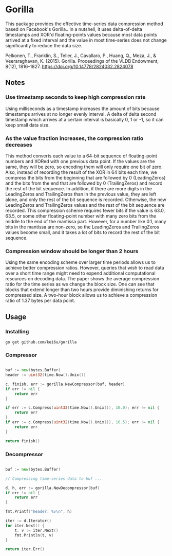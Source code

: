 # Gorilla

This package provides the effective time-series data compression method based on Facebook's Gorilla..
In a nutshell, it uses delta-of-delta timestamps and XOR'd floating-points values because most data points arrived at a fixed interval and the value in most time-series does not change significantly to reduce the data size.

Pelkonen, T., Franklin, S., Teller, J., Cavallaro, P., Huang, Q., Meza, J., &#38; Veeraraghavan, K. (2015). Gorilla. Proceedings of the VLDB Endowment, 8(12), 1816–1827. https://doi.org/10.14778/2824032.2824078

## Notes

### Use timestamp seconds to keep high compression rate

Using milliseconds as a timestamp increases the amount of bits because timestamps arrives at no longer evenly interval.
A delta of delta second timestamp which arrives at a certain interval is basically 0, 1 or -1, so it can keep small data size.

### As the value fraction increases, the compression ratio decreases

This method converts each value to a 64-bit sequence of floating-point numbers and XORed with one previous data point. If the values are the same, they will be zero, so encoding them will only require one bit of zero.
Also, instead of recording the result of the XOR in 64 bits each time, we compress the bits from the beginning that are followed by 0 (LeadingZeros) and the bits from the end that are followed by 0 (TrailingZeros) and record the rest of the bit sequence.
In addition, if there are more digits in the LeadingZeros and TrailingZeros than in the previous value, they are left alone, and only the rest of the bit sequence is recorded.
Otherwise, the new LeadingZeros and TrailingZeros values and the rest of the bit sequence are recorded.
This compression scheme requires fewer bits if the value is 63.0, 63.5, or some other floating-point number with many zero bits from the middle to the end of the mantissa part. However, for a number like 0.1, many bits in the mantissa are non-zero, so the LeadingZeros and TrailingZeros values become small, and it takes a lot of bits to record the rest of the bit sequence.

### Compression window should be longer than 2 hours

Using the same encoding scheme over larger time periods allows us to achieve better compression ratios.
However, queries that wish to read data over a short time range might need to expend additional computational resources on decoding data.
The paper shows the average compression ratio for the time series as we change the block size.
One can see that blocks that extend longer than two hours provide diminishing returns for compressed size.
A two-hour block allows us to achieve a compression ratio of 1.37 bytes per data point.

## Usage

### Installing

```shell
go get github.com/kei6u/gorilla
```

### Compressor

```go

buf := new(bytes.Buffer)
header := uint32(time.Now().Unix())

c, finish, err := gorilla.NewCompressor(buf, header)
if err != nil {
    return err
}

if err := c.Compress(uint32(time.Now().Unix()), 10.0); err != nil {
    return err
}
if err := c.Compress(uint32(time.Now().Unix()), 10.5); err != nil {
    return err
}

return finish()
```

### Decompressor

```go

buf := new(bytes.Buffer)

// Compressing time-series data to buf ...

d, h, err := gorilla.NewDecompressor(buf)
if err != nil {
    return err
}

fmt.Printf("header: %v\n", h)

iter := d.Iterator()
for iter.Next() {
    t, v := iter.Next()
    fmt.Println(t, v)
}

return iter.Err()
```
